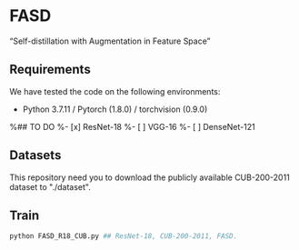 # FASD
“Self-distillation with Augmentation in Feature Space”

## Requirements
We have tested the code on the following environments: 
* Python 3.7.11 / Pytorch (1.8.0) / torchvision (0.9.0)

%## TO DO
%- [x] ResNet-18
%- [ ] VGG-16
%- [ ] DenseNet-121

## Datasets
This repository need you to download the publicly available CUB-200-2011 dataset to "./dataset".

## Train
``` bash
python FASD_R18_CUB.py ## ResNet-18, CUB-200-2011, FASD.
```
